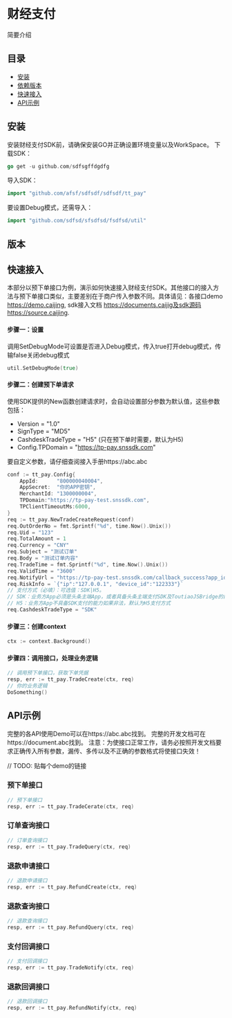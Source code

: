 # 财经支付
简要介绍

## 目录
- [安装](#安装)
- [依赖版本](#依赖版本)
- [快速接入](#快速接入)
- [API示例](#API示例)

## 安装
安装财经支付SDK前，请确保安装GO并正确设置环境变量以及WorkSpace。
下载SDK：
```go
go get -u github.com/sdfsgffdgdfg
```
导入SDK：
```go
import "github.com/afsf/sdfsdf/sdfsdf/tt_pay"
```
要设置Debug模式，还需导入：
```go
import "github.com/sdfsd/sfsdfsd/fsdfsd/util"
```
## 版本

## 快速接入
本部分以预下单接口为例，演示如何快速接入财经支付SDK。其他接口的接入方法与预下单接口类似，主要差别在于商户传入参数不同。具体请见：各接口demo https://demo.caijing, sdk接入文档 https://documents.caijig及sdk源码https://source.caijing. 

#### 步骤一：设置
调用SetDebugMode可设置是否进入Debug模式，传入true打开debug模式，传输false关闭debug模式
```go
util.SetDebugMode(true)
```
#### 步骤二：创建预下单请求
使用SDK提供的New函数创建请求时，会自动设置部分参数为默认值，这些参数包括：
 - Version = "1.0"
 - SignType = "MD5"
 - CashdeskTradeType = "H5" (只在预下单时需要，默认为H5)
 - Config.TPDomain = "https://tp-pay.snssdk.com"
 
要自定义参数，请仔细查阅接入手册https://abc.abc
```go
conf := tt_pay.Config{
    AppId:      "800000040004",
    AppSecret:  "你的APP密钥",
    MerchantId: "1300000004",
    TPDomain:"https://tp-pay-test.snssdk.com",
    TPClientTimeoutMs:6000,
}
req := tt_pay.NewTradeCreateRequest(conf)
req.OutOrderNo = fmt.Sprintf("%d", time.Now().Unix())
req.Uid = "123"
req.TotalAmount = 1
req.Currency = "CNY"
req.Subject = "测试订单"
req.Body = "测试订单内容"
req.TradeTime = fmt.Sprintf("%d", time.Now().Unix())
req.ValidTime = "3600"
req.NotifyUrl = "https://tp-pay-test.snssdk.com/callback_success?app_id=800000040004"
req.RiskInfo = `{"ip":"127.0.0.1", "device_id":"122333"}`
// 支付方式（必填）：可选值：SDK|H5。
// SDK：业务方App必须是头条主端App，或者具备头条主端支付SDK及ToutiaoJSBridge的能力
// H5：业务方App不具备SDK支付的能力如果非法，默认为H5支付方式
req.CashdeskTradeType = "SDK"
```
#### 步骤三：创建context
```go
ctx := context.Background()
```
#### 步骤四：调用接口，处理业务逻辑
```go
// 调用预下单接口，获取下单凭据
resp, err := tt_pay.TradeCreate(ctx, req)
// 你的业务逻辑
DoSomething()
```

## API示例
完整的各API使用Demo可以在https://abc.abc找到。
完整的开发文档可在https://document.abc找到。
注意：为使接口正常工作，请务必按照开发文档要求正确传入所有参数，漏传、多传以及不正确的参数格式将使接口失效！

// TODO: 贴每个demo的链接
### 预下单接口 
```go
// 预下单接口
resp, err := tt_pay.TradeCerate(ctx, req)
```
### 订单查询接口
```go
// 订单查询接口
resp, err := tt_pay.TradeQuery(ctx, req)
```
### 退款申请接口

```go
// 退款申请接口
resp, err := tt_pay.RefundCreate(ctx, req)
```

### 退款查询接口
```go
// 退款查询接口
resp, err := tt_pay.RefundQuery(ctx, req)
```

### 支付回调接口
```go
// 支付回调接口
resp, err := tt_pay.TradeNotify(ctx, req)
```

### 退款回调接口
```go
// 退款回调接口
resp, err := tt_pay.RefundNotify(ctx, req)
```

